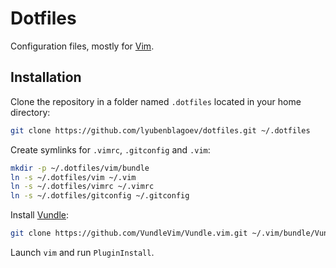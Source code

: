 # Dotfiles
Configuration files, mostly for [Vim].

## Installation

Clone the repository in a folder named `.dotfiles` located in your home directory:

```bash
git clone https://github.com/lyubenblagoev/dotfiles.git ~/.dotfiles
```

Create symlinks for `.vimrc`, `.gitconfig` and `.vim`:

```bash
mkdir -p ~/.dotfiles/vim/bundle
ln -s ~/.dotfiles/vim ~/.vim
ln -s ~/.dotfiles/vimrc ~/.vimrc
ln -s ~/.dotfiles/gitconfig ~/.gitconfig
```

Install [Vundle]:

```bash
git clone https://github.com/VundleVim/Vundle.vim.git ~/.vim/bundle/Vundle.vim
```

Launch `vim` and run `PluginInstall`.

[Vim]:http://www.vim.org
[Vundle]:https://github.com/VundleVim/Vundle.vim
